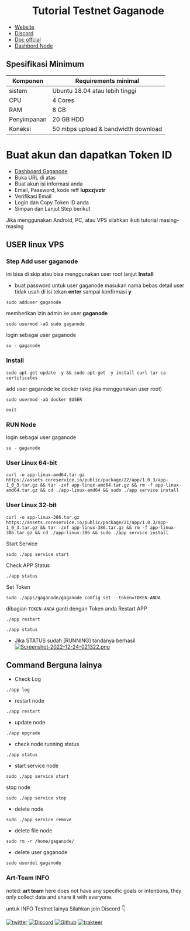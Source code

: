 <h1 align="center">Tutorial Testnet Gaganode</h1>

- [Website](https://meson.network/)
- [Discord](https://discord.gg/N3zkPUcvve)
- [Doc offcial](https://docs.gaganode.com)
- [Dashbord Node](https://dashboard.gaganode.com/register?referral_code=lupxzjvztr)

## Spesifikasi Minimum
| Komponen  | Requirements minimal               |
|-----------|---------------------               |
|  sistem   |  Ubuntu 18.04 atau lebih tinggi    |
|CPU        |4 Cores                             |
|RAM        |8 GB                                |
|Penyimpanan|20 GB HDD                           |
|Koneksi    |50 mbps upload & bandwidth download |

# Buat akun dan dapatkan Token ID 
- [Dashboard Gaganode](https://dashboard.gaganode.com/register?referral_code=lupxzjvztr)
- Buka URL di atas 
- Buat akun isi informasi anda
- Email, Password, kode reff **lupxzjvztr**
- Verifikasi Email 
- Login dan Copy Token ID anda 
- Simpan dan Lanjut Step berikut

Jika menggunakan Android, PC, atau VPS silahkan ikuti tutorial masing-masing

## USER linux VPS 

### Step Add user gaganode
ini bisa di skip atau bisa menggunakan user root lanjut **Install**

- buat password untuk user gaganode masukan nama bebas detail user tidak usah di isi tekan **enter** sampai konfirmasi **y**
```
sudo adduser gaganode
```
memberikan izin admin ke user **gaganode**
```
sudo usermod -aG sudo gaganode
```
login sebagai user gaganode
```
su - gaganode
```

### Install
```
sudo apt-get update -y && sudo apt-get -y install curl tar ca-certificates
```
add user gaganode ke docker (skip jika menggunakan user root)
```
sudo usermod -aG docker $USER
```
```
exit
```
### RUN Node
login sebagai user gaganode
```
su - gaganode
```
### User Linux 64-bit
```
curl -o app-linux-amd64.tar.gz https://assets.coreservice.io/public/package/22/app/1.0.3/app-1_0_3.tar.gz && tar -zxf app-linux-amd64.tar.gz && rm -f app-linux-amd64.tar.gz && cd ./app-linux-amd64 && sudo ./app service install
```
### User Linux 32-bit
```
curl -o app-linux-386.tar.gz https://assets.coreservice.io/public/package/21/app/1.0.3/app-1_0_3.tar.gz && tar -zxf app-linux-386.tar.gz && rm -f app-linux-386.tar.gz && cd ./app-linux-386 && sudo ./app service install
```
Start Service
```
sudo ./app service start
```
Check APP Status
```
./app status
```
Set Token
```
sudo ./apps/gaganode/gaganode config set --token=TOKEN-ANDA
```
dibagian `TOKEN-ANDA` ganti dengan Token anda
Restart APP
```
./app restart
```
```
./app status
```
- Jika STATUS sudah [RUNNING] tandanya berhasil 
[![Screenshot-2022-12-24-021322.png](https://i.postimg.cc/hjZZ5Xfs/Screenshot-2022-12-24-021322.png)](https://postimg.cc/N9Txyf82)

## Command Berguna lainya

- Check Log
```
./app log   
```
- restart node
```
./app restart
```
- update node
```
./app upgrade
```
- check node running status
```
./app status
```

- start service node
```
sudo ./app service start
```
stop node
```
sudo ./app service stop 
```
- delete node
```
sudo ./app service remove
```


- delete file node
```
sudo rm -r /home/gaganode/
```
- delete user gaganode
```
sudo userdel gaganode
```

### Art-Team INFO
noted: **art team** here does not have any specific goals or intentions, they only collect data and share it with everyone.

untuk INFO Testnet lainya Silahkan join Discord 👇

[![twitter](https://img.shields.io/badge/twitter-1DA1F2?style=for-the-badge&logo=twitter&logoColor=white)](https://twitter.com/ArtSy5team)
[![Discord](https://img.shields.io/badge/discord-7289d9?style=for-the-badge&logo=discord&logoColor=white)](https://discord.gg/EAKEdZU6c8)
[![Github](https://img.shields.io/badge/GitHub-171515?style=for-the-badge&logo=GitHub&logoColor=white)](https://github.com/Art-Sy5team)
[![trakteer](https://img.shields.io/badge/trakteer.id-e31e1e?style=for-the-badge&logo=ko-fi&logoColor=white)](https://trakteer.id/Art-Sy5team/tip)

